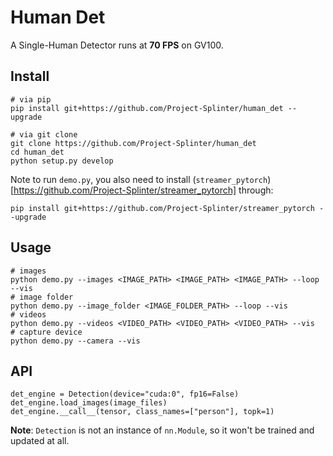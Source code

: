 # Human Det

A Single-Human Detector runs at **70 FPS** on GV100.

## Install

```
# via pip
pip install git+https://github.com/Project-Splinter/human_det --upgrade

# via git clone
git clone https://github.com/Project-Splinter/human_det
cd human_det
python setup.py develop
```

Note to run `demo.py`, you also need to install (`streamer_pytorch`)[https://github.com/Project-Splinter/streamer_pytorch] through:
```
pip install git+https://github.com/Project-Splinter/streamer_pytorch --upgrade
```

## Usage

```
# images
python demo.py --images <IMAGE_PATH> <IMAGE_PATH> <IMAGE_PATH> --loop --vis
# image folder
python demo.py --image_folder <IMAGE_FOLDER_PATH> --loop --vis
# videos
python demo.py --videos <VIDEO_PATH> <VIDEO_PATH> <VIDEO_PATH> --vis
# capture device
python demo.py --camera --vis
```

## API
```
det_engine = Detection(device="cuda:0", fp16=False)
det_engine.load_images(image_files)
det_engine.__call__(tensor, class_names=["person"], topk=1)
```
**Note**: `Detection` is not an instance of `nn.Module`, so it won't be trained and updated at all.
